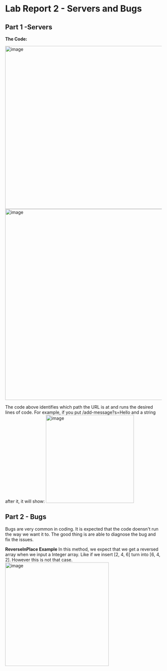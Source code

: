# Lab Report 2 - Servers and Bugs
## Part 1 -Servers
**The Code:**

<img width="524" alt="image" src="https://github.com/lurany/cse15l-lab-reports/assets/130108693/559c1e1b-ff9a-43cc-809f-1f9207f09486">

<img width="614" alt="image" src="https://github.com/lurany/cse15l-lab-reports/assets/130108693/183ec189-0c7c-4124-b975-6242377debcd">

The code above identifies which path the URL is at and runs the desired lines of code.
For example, if you put /add-message?s=Hello and a string after it, it will show:
<img width="283" alt="image" src="https://github.com/lurany/cse15l-lab-reports/assets/130108693/4bcc2c74-9b8c-4fc1-9cb5-5547100f6e71">




## Part 2 - Bugs
Bugs are very common in coding. It is expected that the code doensn't run the way we want it to. The good thing is are able to diagnose the bug and fix the 
issues.

**ReverseInPlace Example**
In this method, we expect that we get a reversed array when we input a Integer array. Like if we insert [2, 4, 6] turn into [6, 4, 2]. However this is not that case.
  <img width="333" alt="image" src="https://github.com/lurany/cse15l-lab-reports/assets/130108693/d3007027-0b37-4dc7-9e7b-70357ec49357">

  
